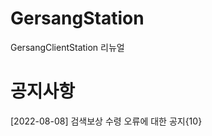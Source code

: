 # GersangStation
GersangClientStation 리뉴얼

# 공지사항
[2022-08-08] 검색보상 수령 오류에 대한 공지{10}
<!-- [2022-04-21] 거상 게임스타터 오류 해결방법{6} -->
<!-- [2022-03-24] 패치 후 오류 발생 시 해결방법{5} -->
<!-- [2022-03-07] 검색보상 수령 시 오류가 뜬다면?{4} -->
<!-- [2022-02-23] 오늘 패치하는데 오류가 뜬다면?{3} -->
<!-- [2022-02-18] 리뉴얼 기념 인사말{1} -->
